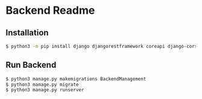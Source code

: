 # Backend Readme

## Installation

```bash
$ python3 -m pip install django djangorestframework coreapi django-cors-headers django-revproxy drf-haystack
```

## Run Backend

```bash
$ python3 manage.py makemigrations BackendManagement
$ python3 manage.py migrate
$ python3 manage.py runserver
```